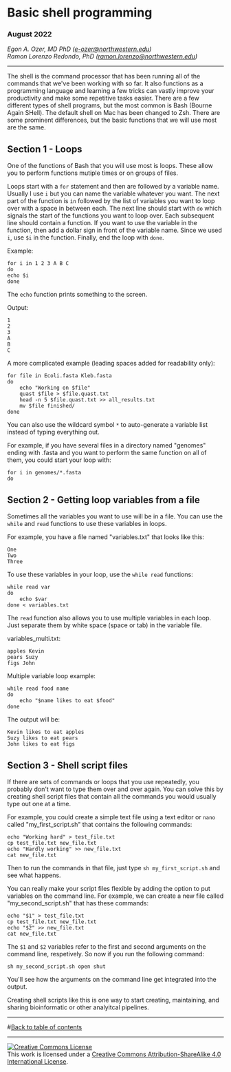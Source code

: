 # Basic shell programming

### August 2022

*Egon A. Ozer, MD PhD (<e-ozer@northwestern.edu>)*  
*Ramon Lorenzo Redondo, PhD (<ramon.lorenzo@northwestern.edu>)*  

---

The shell is the command processor that has been running all of the commands that we've been working with so far. It also functions as a programming language and learning a few tricks can vastly improve your productivity and make some repetitive tasks easier. There are a few different types of shell programs, but the most common is Bash (Bourne Again SHell). The default shell on Mac has been changed to Zsh. There are some prominent differences, but the basic functions that we will use most are the same.

## Section 1 - Loops

One of the functions of Bash that you will use most is loops. These allow you to perform functions mutiple times or on groups of files.

Loops start with a `for` statement and then are followed by a variable name. Usually I use `i` but you can name the variable whatever you want. The next part of the function is `in` followed by the list of variables you want to loop over with a space in between each. 
The next line should start with `do` which signals the start of the functions you want to loop over.
Each subsequent line should contain a function. If you want to use the variable in the function, then add a dollar sign in front of the variable name. Since we used `i`, use `$i` in the function.
Finally, end the loop with `done`.

Example:

```
for i in 1 2 3 A B C  
do  
echo $i  
done
```
The `echo` function prints something to the screen.


Output:

```
1
2
3
A
B
C
```


A more complicated example (leading spaces added for readability only):

```
for file in Ecoli.fasta Kleb.fasta 
do
    echo "Working on $file"
    quast $file > $file.quast.txt
    head -n 5 $file.quast.txt >> all_results.txt
    mv $file finished/
done
```

You can also use the wildcard symbol `*` to auto-generate a variable list instead of typing everything out.

For example, if you have several files in a directory named "genomes" ending with .fasta and you want to perform the same function on all of them, you could start your loop with:

```
for i in genomes/*.fasta
do
```


## Section 2 - Getting loop variables from a file

Sometimes all the variables you want to use will be in a file. You can use the `while` and `read` functions to use these variables in loops.

For example, you have a file named "variables.txt" that looks like this:

```
One
Two
Three
```

To use these variables in your loop, use the `while read` functions:

```
while read var
do
    echo $var
done < variables.txt
```

The `read` function also allows you to use multiple variables in each loop. Just separate them by white space (space or tab) in the variable file.

variables_multi.txt:
```
apples Kevin
pears Suzy
figs John
```

Multiple variable loop example:

```
while read food name
do
    echo "$name likes to eat $food"
done
```

The output will be:

```
Kevin likes to eat apples
Suzy likes to eat pears
John likes to eat figs
```

## Section 3 - Shell script files

If there are sets of commands or loops that you use repeatedly, you probably don't want to type them over and over again. You can solve this by creating shell script files that contain all the commands you would usually type out one at a time. 

For example, you could create a simple text file using a text editor or `nano` called "my_first_script.sh" that contains the following commands:

```
echo "Working hard" > test_file.txt
cp test_file.txt new_file.txt
echo "Hardly working" >> new_file.txt
cat new_file.txt
```

Then to run the commands in that file, just type `sh my_first_script.sh` and see what happens.

You can really make your script files flexible by adding the option to put variables on the command line. For example, we can create a new file called "my_second_script.sh" that has these commands:

```
echo "$1" > test_file.txt
cp test_file.txt new_file.txt
echo "$2" >> new_file.txt
cat new_file.txt
```
 
 The `$1` and `$2` variables refer to the first and second arguments on the command line, respetively. So now if you run the following command: 

```
sh my_second_script.sh open shut
```

You'll see how the arguments on the command line get integrated into the output.

Creating shell scripts like this is one way to start creating, maintaining, and sharing bioinformatic or other analyitcal pipelines. 
 

---

#[Back to table of contents](../README.md)

---

<a rel="license" href="http://creativecommons.org/licenses/by-sa/4.0/"><img alt="Creative Commons License" style="border-width:0" src="https://i.creativecommons.org/l/by-sa/4.0/88x31.png" /></a><br />This work is licensed under a <a rel="license" href="http://creativecommons.org/licenses/by-sa/4.0/">Creative Commons Attribution-ShareAlike 4.0 International License</a>.